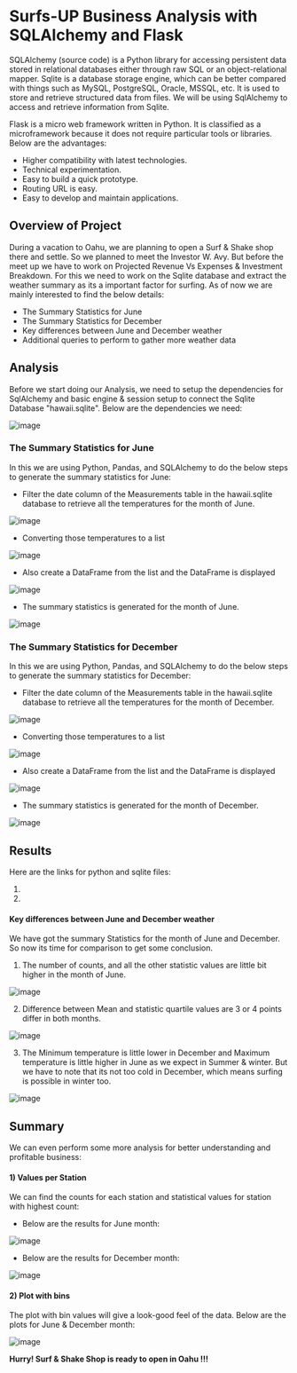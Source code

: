 # Surfs-UP Business Analysis with SQLAlchemy and Flask

SQLAlchemy (source code) is a Python library for accessing persistent data stored in relational databases either through raw SQL or an object-relational mapper. Sqlite is a database storage engine, which can be better compared with things such as MySQL, PostgreSQL, Oracle, MSSQL, etc. It is used to store and retrieve structured data from files. We will be using SqlAlchemy to access and retrieve information from Sqlite. 

Flask is a micro web framework written in Python. It is classified as a microframework because it does not require particular tools or libraries. Below are the advantages:

* Higher compatibility with latest technologies.
* Technical experimentation.
* Easy to build a quick prototype.
* Routing URL is easy.
* Easy to develop and maintain applications.

## Overview of Project

During a vacation to Oahu, we are planning to open a Surf & Shake shop there and settle. So we planned to meet the Investor W. Avy. But before the meet up we have to work on Projected Revenue Vs Expenses & Investment Breakdown. For this we need to work on the Sqlite database and extract the weather summary as its a important factor for surfing. As of now we are mainly interested to find the below details:

  *	The Summary Statistics for June
  *	The Summary Statistics for December
  *	Key differences between June and December weather
  *	Additional queries to perform to gather more weather data
   
## Analysis 

Before we start doing our Analysis, we need to setup the dependencies for SqlAlchemy and basic engine & session setup to connect the Sqlite Database "hawaii.sqlite". Below are the dependencies we need:

![image](https://user-images.githubusercontent.com/85472349/129511939-ddec48d7-86d5-4c28-a5df-d5d68e2897ce.png)
  
### The Summary Statistics for June

In this we are using Python, Pandas, and SQLAlchemy to do the below steps to generate the summary statistics for June:

* Filter the date column of the Measurements table in the hawaii.sqlite database to retrieve all the temperatures for the month of June.

![image](https://user-images.githubusercontent.com/85472349/129512394-3fa04a67-1686-4d3b-b3a0-386663dbf8d7.png)

* Converting those temperatures to a list 

![image](https://user-images.githubusercontent.com/85472349/129512416-90c2932e-0a3b-4ab0-a257-45647a312558.png)

* Also create a DataFrame from the list and the DataFrame is displayed 

![image](https://user-images.githubusercontent.com/85472349/129512451-693c5893-3926-4191-a6e9-e1f76e1824fc.png)
 
* The summary statistics is generated for the month of June.

![image](https://user-images.githubusercontent.com/85472349/129512473-6084a1bf-e0a7-4ae3-80b8-6b4bee72ca4c.png)

### The Summary Statistics for December

In this we are using Python, Pandas, and SQLAlchemy to do the below steps to generate the summary statistics for December:

* Filter the date column of the Measurements table in the hawaii.sqlite database to retrieve all the temperatures for the month of December.

![image](https://user-images.githubusercontent.com/85472349/129513407-154a0a48-b917-4386-8320-6a34ccce4c34.png)

* Converting those temperatures to a list 

![image](https://user-images.githubusercontent.com/85472349/129513435-11274225-8cf7-4499-a0d0-6a6d851e7d4f.png)

* Also create a DataFrame from the list and the DataFrame is displayed 

![image](https://user-images.githubusercontent.com/85472349/129513462-51de0b54-ed77-4a39-b8d4-32a333d2f230.png)
 
* The summary statistics is generated for the month of December.

![image](https://user-images.githubusercontent.com/85472349/129513487-a54c3d51-0fa0-41c8-ae12-d4403a113288.png)


## Results

Here are the links for python and sqlite files:

1) 

2) 


#### Key differences between June and December weather

We have got the summary Statistics for the month of June and December. So now its time for comparison to get some conclusion. 

1) The number of counts, and all the other statistic values are little bit higher in the month of June.

![image](https://user-images.githubusercontent.com/85472349/129514695-c0d2318f-f212-4d59-ac40-a53f68d127ab.png)

2) Difference between Mean and statistic quartile values are 3 or 4 points differ in both months.

![image](https://user-images.githubusercontent.com/85472349/129514834-9036e373-fecc-42b6-bd5b-ed0931ab4a86.png)

3) The Minimum temperature is little lower in December and Maximum temperature is little higher in June as we expect in Summer & winter. But we have to note that its not too cold in December, which means surfing is possible in winter too.  

![image](https://user-images.githubusercontent.com/85472349/129514923-500408a5-2eb3-43f1-a026-d594b5d98e8d.png)


## Summary

We can even perform some more analysis for better understanding and profitable business: 

#### 1) Values per Station 

We can find the counts for each station and statistical values for station with highest count:

* Below are the results for June month:

![image](https://user-images.githubusercontent.com/85472349/129515438-8842e513-19fb-45a9-b896-28cef0836cdd.png)

* Below are the results for December month:

![image](https://user-images.githubusercontent.com/85472349/129515521-d62243d0-f1cf-424f-9541-66c4e669446c.png)


#### 2) Plot with bins 

The plot with bin values will give a look-good feel of the data. Below are the plots for June & December month:

![image](https://user-images.githubusercontent.com/85472349/129515702-7d96ec13-e07c-43ae-bb6a-88b83b88b40b.png)



**Hurry! Surf & Shake Shop is ready to open in Oahu !!!**